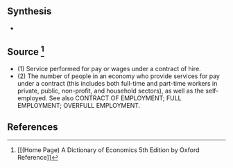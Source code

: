 ## Synthesis
- 
## Source [^1]
- (1) Service performed for pay or wages under a contract of hire.
- (2) The number of people in an economy who provide services for pay under a contract (this includes both full-time and part-time workers in private, public, non-profit, and household sectors), as well as the self-employed. See also CONTRACT OF EMPLOYMENT; FULL EMPLOYMENT; OVERFULL EMPLOYMENT.
## References

[^1]: [[(Home Page) A Dictionary of Economics 5th Edition by Oxford Reference]]